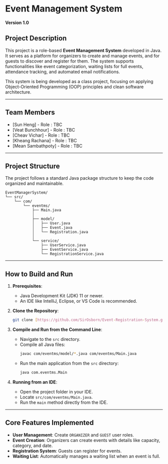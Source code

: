 # Event Management System

**Version 1.0**

## Project Description

This project is a role-based **Event Management System** developed in Java. It serves as a platform for organizers to create and manage events, and for guests to discover and register for them. The system supports functionalities like event categorization, waiting lists for full events, attendance tracking, and automated email notifications.

This system is being developed as a class project, focusing on applying Object-Oriented Programming (OOP) principles and clean software architecture.

---

## Team Members

* [Sun Heng] - Role : TBC
* [Veat Bunchhour] - Role : TBC
* [Cheav Vichar] - Role : TBC
* [Kheang Rachana] - Role : TBC
* [Mean Sambathpoty] - Role : TBC

---

## Project Structure

The project follows a standard Java package structure to keep the code organized and maintainable.

```
EventManagerSystem/
└── src/
    └── com/
        └── eventms/
            ├── Main.java
            │
            ├── model/
            │   ├── User.java
            │   ├── Event.java
            │   └── Registration.java
            │
            └── service/
                ├── UserService.java
                ├── EventService.java
                └── RegistrationService.java
```

---

## How to Build and Run

1.  **Prerequisites**:
    * Java Development Kit (JDK) 11 or newer.
    * An IDE like IntelliJ, Eclipse, or VS Code is recommended.

2.  **Clone the Repository**:
    ```bash
    git clone [https://github.com/SirOsborn/Event-Registration-System.git]
    ```

3.  **Compile and Run from the Command Line**:
    * Navigate to the `src` directory.
    * Compile all Java files:
        ```bash
        javac com/eventms/model/*.java com/eventms/Main.java
        ```
    * Run the main application from the `src` directory:
        ```bash
        java com.eventms.Main
        ```

4.  **Running from an IDE**:
    * Open the project folder in your IDE.
    * Locate `src/com/eventms/Main.java`.
    * Run the `main` method directly from the IDE.

---

## Core Features Implemented

* **User Management**: Create `ORGANIZER` and `GUEST` user roles.
* **Event Creation**: Organizers can create events with details like capacity, category, and date.
* **Registration System**: Guests can register for events.
* **Waiting List**: Automatically manages a waiting list when an event is full.

